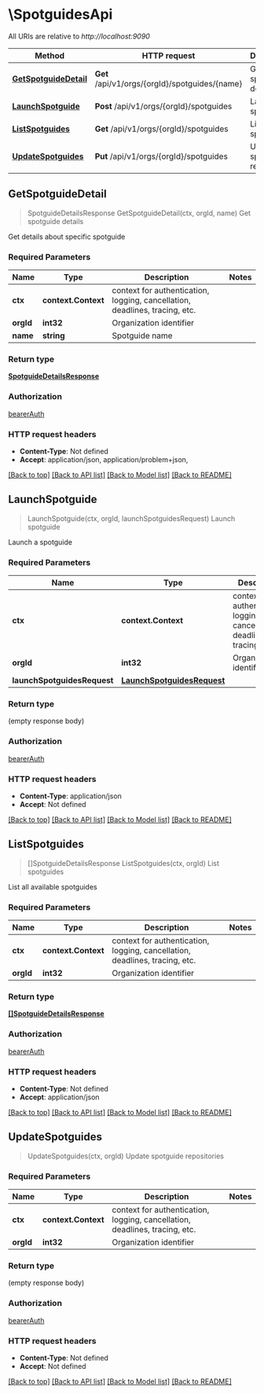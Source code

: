 # \SpotguidesApi

All URIs are relative to *http://localhost:9090*

Method | HTTP request | Description
------------- | ------------- | -------------
[**GetSpotguideDetail**](SpotguidesApi.md#GetSpotguideDetail) | **Get** /api/v1/orgs/{orgId}/spotguides/{name} | Get spotguide details
[**LaunchSpotguide**](SpotguidesApi.md#LaunchSpotguide) | **Post** /api/v1/orgs/{orgId}/spotguides | Launch spotguide
[**ListSpotguides**](SpotguidesApi.md#ListSpotguides) | **Get** /api/v1/orgs/{orgId}/spotguides | List spotguides
[**UpdateSpotguides**](SpotguidesApi.md#UpdateSpotguides) | **Put** /api/v1/orgs/{orgId}/spotguides | Update spotguide repositories



## GetSpotguideDetail

> SpotguideDetailsResponse GetSpotguideDetail(ctx, orgId, name)
Get spotguide details

Get details about specific spotguide

### Required Parameters


Name | Type | Description  | Notes
------------- | ------------- | ------------- | -------------
**ctx** | **context.Context** | context for authentication, logging, cancellation, deadlines, tracing, etc.
**orgId** | **int32**| Organization identifier | 
**name** | **string**| Spotguide name | 

### Return type

[**SpotguideDetailsResponse**](SpotguideDetailsResponse.md)

### Authorization

[bearerAuth](../README.md#bearerAuth)

### HTTP request headers

- **Content-Type**: Not defined
- **Accept**: application/json, application/problem+json, 

[[Back to top]](#) [[Back to API list]](../README.md#documentation-for-api-endpoints)
[[Back to Model list]](../README.md#documentation-for-models)
[[Back to README]](../README.md)


## LaunchSpotguide

> LaunchSpotguide(ctx, orgId, launchSpotguidesRequest)
Launch spotguide

Launch a spotguide

### Required Parameters


Name | Type | Description  | Notes
------------- | ------------- | ------------- | -------------
**ctx** | **context.Context** | context for authentication, logging, cancellation, deadlines, tracing, etc.
**orgId** | **int32**| Organization identifier | 
**launchSpotguidesRequest** | [**LaunchSpotguidesRequest**](LaunchSpotguidesRequest.md)|  | 

### Return type

 (empty response body)

### Authorization

[bearerAuth](../README.md#bearerAuth)

### HTTP request headers

- **Content-Type**: application/json
- **Accept**: Not defined

[[Back to top]](#) [[Back to API list]](../README.md#documentation-for-api-endpoints)
[[Back to Model list]](../README.md#documentation-for-models)
[[Back to README]](../README.md)


## ListSpotguides

> []SpotguideDetailsResponse ListSpotguides(ctx, orgId)
List spotguides

List all available spotguides

### Required Parameters


Name | Type | Description  | Notes
------------- | ------------- | ------------- | -------------
**ctx** | **context.Context** | context for authentication, logging, cancellation, deadlines, tracing, etc.
**orgId** | **int32**| Organization identifier | 

### Return type

[**[]SpotguideDetailsResponse**](SpotguideDetailsResponse.md)

### Authorization

[bearerAuth](../README.md#bearerAuth)

### HTTP request headers

- **Content-Type**: Not defined
- **Accept**: application/json

[[Back to top]](#) [[Back to API list]](../README.md#documentation-for-api-endpoints)
[[Back to Model list]](../README.md#documentation-for-models)
[[Back to README]](../README.md)


## UpdateSpotguides

> UpdateSpotguides(ctx, orgId)
Update spotguide repositories

### Required Parameters


Name | Type | Description  | Notes
------------- | ------------- | ------------- | -------------
**ctx** | **context.Context** | context for authentication, logging, cancellation, deadlines, tracing, etc.
**orgId** | **int32**| Organization identifier | 

### Return type

 (empty response body)

### Authorization

[bearerAuth](../README.md#bearerAuth)

### HTTP request headers

- **Content-Type**: Not defined
- **Accept**: Not defined

[[Back to top]](#) [[Back to API list]](../README.md#documentation-for-api-endpoints)
[[Back to Model list]](../README.md#documentation-for-models)
[[Back to README]](../README.md)

